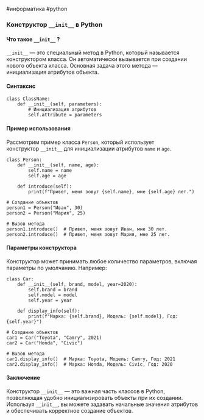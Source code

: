 #информатика #python
### Конструктор `__init__` в Python

#### Что такое `__init__` ?

`__init__` — это специальный метод в Python, который называется конструктором класса. Он автоматически вызывается при создании нового объекта класса. Основная задача этого метода — инициализация атрибутов объекта.

#### Синтаксис

```
class ClassName:
    def __init__(self, parameters):
        # Инициализация атрибутов
        self.attribute = parameters
```

#### Пример использования

Рассмотрим пример класса `Person`, который использует конструктор `__init__` для инициализации атрибутов `name` и `age`.

```
class Person:
    def __init__(self, name, age):
        self.name = name
        self.age = age

    def introduce(self):
        print(f"Привет, меня зовут {self.name}, мне {self.age} лет.")

# Создание объектов
person1 = Person("Иван", 30)
person2 = Person("Мария", 25)

# Вызов метода
person1.introduce()  # Привет, меня зовут Иван, мне 30 лет.
person2.introduce()  # Привет, меня зовут Мария, мне 25 лет.
```

#### Параметры конструктора

Конструктор может принимать любое количество параметров, включая параметры по умолчанию. Например:

```
class Car:
    def __init__(self, brand, model, year=2020):
        self.brand = brand
        self.model = model
        self.year = year

    def display_info(self):
        print(f"Марка: {self.brand}, Модель: {self.model}, Год: {self.year}")

# Создание объектов
car1 = Car("Toyota", "Camry", 2021)
car2 = Car("Honda", "Civic")

# Вызов метода
car1.display_info()  # Марка: Toyota, Модель: Camry, Год: 2021
car2.display_info()  # Марка: Honda, Модель: Civic, Год: 2020
```

#### Заключение

Конструктор `__init__` — это важная часть классов в Python, позволяющая удобно инициализировать объекты при их создании. Используя `__init__`, вы можете задавать начальные значения атрибутов и обеспечивать корректное создание объектов.